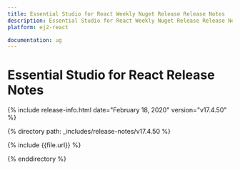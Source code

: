 ```yaml
---
title: Essential Studio for React Weekly Nuget Release Release Notes  
description: Essential Studio for React Weekly Nuget Release Release Notes  
platform: ej2-react

documentation: ug
---
```


# Essential Studio for  React  Release Notes  

{% include release-info.html date="February 18, 2020"   version="v17.4.50"  %} 

{% directory path: _includes/release-notes/v17.4.50 %}

{% include {{file.url}} %}

{% enddirectory %}
